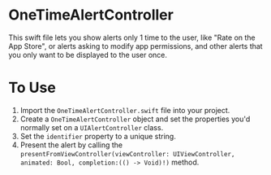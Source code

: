 OneTimeAlertController
============

This swift file lets you show alerts only 1 time to the user, like "Rate on the App Store", or alerts asking to modify app permissions, and other alerts that you only want to be displayed to the user once.

To Use
=======
1. Import the `OneTimeAlertController.swift` file into your project.
2. Create a `OneTimeAlertController` object and set the properties you'd normally set on a `UIAlertController` class.
3. Set the `identifier` property to a unique string.
4. Present the alert by calling the `presentFromViewController(viewController: UIViewController, animated: Bool, completion:(() -> Void)!)` method.
